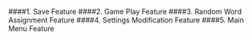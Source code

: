 ####1. Save Feature
####2. Game Play Feature
####3. Random Word Assignment Feature
####4. Settings Modification Feature
####5. Main Menu Feature
